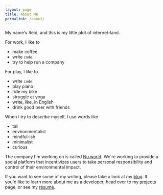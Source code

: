 ```yaml
---
layout: page
title: About Me
permalink: /about/
---
```


My name's Reid, and this is my little plot of internet-land. 

For work, I like to 

* make coffee
* write `code`
* try to help run a company

For play, I like to 

* write `code`
* play piano
* ride my bike
* struggle at yoga
* write, like, in English
* drink good beer with friends

When I try to describe myself, I use words like

* tall
* environmentalist
* mindful-ish
* minimalist
* curious

The company I'm working on is called <a href="http://www.nu.world/" title="check us out!" target="_blank">Nu.world</a>. We're working to provide a social platform that incentivizes users to take personal responsibility and control of their environmental impact.

If you want to see some of my writing, please take a look at my [blog](/ "huzzah for reading!"). If you'd like to learn more about me as a developer, head over to my [projects](/projects/ "huzzah for side projects!") page, or see my [r&#233;sum&#233;](/ "huzzah for r&#233;sum&#233;!").